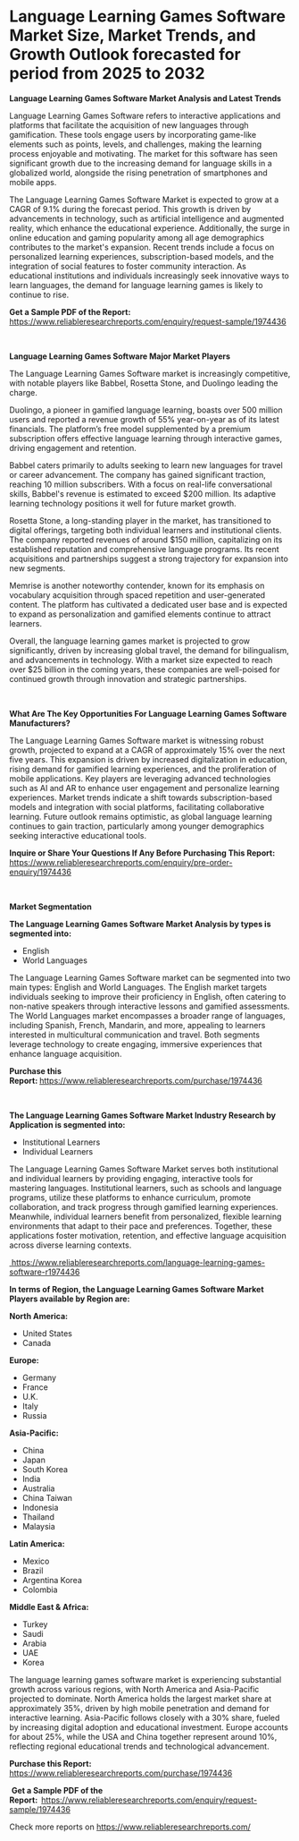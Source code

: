<p><h1>Language Learning Games Software Market Size, Market Trends, and Growth Outlook forecasted for period from 2025 to 2032</h1></p><p><strong>Language Learning Games Software Market Analysis and Latest Trends</strong></p>
<p><p>Language Learning Games Software refers to interactive applications and platforms that facilitate the acquisition of new languages through gamification. These tools engage users by incorporating game-like elements such as points, levels, and challenges, making the learning process enjoyable and motivating. The market for this software has seen significant growth due to the increasing demand for language skills in a globalized world, alongside the rising penetration of smartphones and mobile apps. </p><p>The Language Learning Games Software Market is expected to grow at a CAGR of 9.1% during the forecast period. This growth is driven by advancements in technology, such as artificial intelligence and augmented reality, which enhance the educational experience. Additionally, the surge in online education and gaming popularity among all age demographics contributes to the market's expansion. Recent trends include a focus on personalized learning experiences, subscription-based models, and the integration of social features to foster community interaction. As educational institutions and individuals increasingly seek innovative ways to learn languages, the demand for language learning games is likely to continue to rise.</p></p>
<p><strong>Get a Sample PDF of the Report:&nbsp;</strong> <a href="https://www.reliableresearchreports.com/enquiry/request-sample/1974436?utm_campaign=2957&utm_medium=2&utm_source=Github&utm_content=ia&utm_term=11032025&utm_id=language-learning-games-software">https://www.reliableresearchreports.com/enquiry/request-sample/1974436</a></p>
<p>&nbsp;</p>
<p><strong>Language Learning Games Software Major Market Players</strong></p>
<p><p>The Language Learning Games Software market is increasingly competitive, with notable players like Babbel, Rosetta Stone, and Duolingo leading the charge. </p><p>Duolingo, a pioneer in gamified language learning, boasts over 500 million users and reported a revenue growth of 55% year-on-year as of its latest financials. The platform’s free model supplemented by a premium subscription offers effective language learning through interactive games, driving engagement and retention.</p><p>Babbel caters primarily to adults seeking to learn new languages for travel or career advancement. The company has gained significant traction, reaching 10 million subscribers. With a focus on real-life conversational skills, Babbel's revenue is estimated to exceed $200 million. Its adaptive learning technology positions it well for future market growth.</p><p>Rosetta Stone, a long-standing player in the market, has transitioned to digital offerings, targeting both individual learners and institutional clients. The company reported revenues of around $150 million, capitalizing on its established reputation and comprehensive language programs. Its recent acquisitions and partnerships suggest a strong trajectory for expansion into new segments.</p><p>Memrise is another noteworthy contender, known for its emphasis on vocabulary acquisition through spaced repetition and user-generated content. The platform has cultivated a dedicated user base and is expected to expand as personalization and gamified elements continue to attract learners.</p><p>Overall, the language learning games market is projected to grow significantly, driven by increasing global travel, the demand for bilingualism, and advancements in technology. With a market size expected to reach over $25 billion in the coming years, these companies are well-poised for continued growth through innovation and strategic partnerships.</p></p>
<p>&nbsp;</p>
<p><strong>What Are The Key Opportunities For Language Learning Games Software Manufacturers?</strong></p>
<p><p>The Language Learning Games Software market is witnessing robust growth, projected to expand at a CAGR of approximately 15% over the next five years. This expansion is driven by increased digitalization in education, rising demand for gamified learning experiences, and the proliferation of mobile applications. Key players are leveraging advanced technologies such as AI and AR to enhance user engagement and personalize learning experiences. Market trends indicate a shift towards subscription-based models and integration with social platforms, facilitating collaborative learning. Future outlook remains optimistic, as global language learning continues to gain traction, particularly among younger demographics seeking interactive educational tools.</p></p>
<p><strong>Inquire or Share Your Questions If Any Before Purchasing This Report:</strong> <a href="https://www.reliableresearchreports.com/enquiry/pre-order-enquiry/1974436?utm_campaign=2957&utm_medium=2&utm_source=Github&utm_content=ia&utm_term=11032025&utm_id=language-learning-games-software">https://www.reliableresearchreports.com/enquiry/pre-order-enquiry/1974436</a></p>
<p>&nbsp;</p>
<p><strong>Market Segmentation</strong></p>
<p><strong>The Language Learning Games Software Market Analysis by types is segmented into:</strong></p>
<p><ul><li>English</li><li>World Languages</li></ul></p>
<p><p>The Language Learning Games Software market can be segmented into two main types: English and World Languages. The English market targets individuals seeking to improve their proficiency in English, often catering to non-native speakers through interactive lessons and gamified assessments. The World Languages market encompasses a broader range of languages, including Spanish, French, Mandarin, and more, appealing to learners interested in multicultural communication and travel. Both segments leverage technology to create engaging, immersive experiences that enhance language acquisition.</p></p>
<p><strong>Purchase this Report:&nbsp;</strong><a href="https://www.reliableresearchreports.com/purchase/1974436?utm_campaign=2957&utm_medium=2&utm_source=Github&utm_content=ia&utm_term=11032025&utm_id=language-learning-games-software">https://www.reliableresearchreports.com/purchase/1974436</a></p>
<p>&nbsp;</p>
<p><strong>The Language Learning Games Software Market Industry Research by Application is segmented into:</strong></p>
<p><ul><li>Institutional Learners</li><li>Individual Learners</li></ul></p>
<p><p>The Language Learning Games Software Market serves both institutional and individual learners by providing engaging, interactive tools for mastering languages. Institutional learners, such as schools and language programs, utilize these platforms to enhance curriculum, promote collaboration, and track progress through gamified learning experiences. Meanwhile, individual learners benefit from personalized, flexible learning environments that adapt to their pace and preferences. Together, these applications foster motivation, retention, and effective language acquisition across diverse learning contexts.</p></p>
<p><a href="https://www.reliableresearchreports.com/language-learning-games-software-r1974436?utm_campaign=2957&utm_medium=2&utm_source=Github&utm_content=ia&utm_term=11032025&utm_id=language-learning-games-software">&nbsp;https://www.reliableresearchreports.com/language-learning-games-software-r1974436</a></p>
<p><strong>In terms of Region, the Language Learning Games Software Market Players available by Region are:</strong></p>
<p>
    <p> <strong> North America: </strong>
        <ul>
            <li>United States</li>
            <li>Canada</li>
        </ul>
        </p> 
    <p> <strong> Europe: </strong>
        <ul>
            <li>Germany</li>
            <li>France</li>
            <li>U.K.</li>
            <li>Italy</li>
            <li>Russia</li>
        </ul>
        </p> 
    <p> <strong> Asia-Pacific: </strong>
        <ul>
            <li>China</li>
            <li>Japan</li>
            <li>South Korea</li>
            <li>India</li>
            <li>Australia</li>
            <li>China Taiwan</li>
            <li>Indonesia</li>
            <li>Thailand</li>
            <li>Malaysia</li>
        </ul>
        </p> 
    <p> <strong> Latin America: </strong>
        <ul>
            <li>Mexico</li>
            <li>Brazil</li>
            <li>Argentina Korea</li>
            <li>Colombia</li>
        </ul>
        </p> 
    <p> <strong> Middle East & Africa: </strong>
        <ul>
            <li>Turkey</li>
            <li>Saudi</li>
            <li>Arabia</li>
            <li>UAE</li>
            <li>Korea</li>
        </ul>
    </p>
    </p>
<p><p>The language learning games software market is experiencing substantial growth across various regions, with North America and Asia-Pacific projected to dominate. North America holds the largest market share at approximately 35%, driven by high mobile penetration and demand for interactive learning. Asia-Pacific follows closely with a 30% share, fueled by increasing digital adoption and educational investment. Europe accounts for about 25%, while the USA and China together represent around 10%, reflecting regional educational trends and technological advancement.</p></p>
<p><strong>Purchase this Report: </strong><a href="https://www.reliableresearchreports.com/purchase/1974436?utm_campaign=2957&utm_medium=2&utm_source=Github&utm_content=ia&utm_term=11032025&utm_id=language-learning-games-software">https://www.reliableresearchreports.com/purchase/1974436</a></p>
<p>&nbsp;<strong>Get a Sample PDF of the Report:&nbsp;&nbsp;</strong><a href="https://www.reliableresearchreports.com/enquiry/request-sample/1974436?utm_campaign=2957&utm_medium=2&utm_source=Github&utm_content=ia&utm_term=11032025&utm_id=language-learning-games-software">https://www.reliableresearchreports.com/enquiry/request-sample/1974436</a></p>
<p><strong></strong></p>
<p>Check more reports on <a href="https://www.reliableresearchreports.com/?utm_campaign=2957&utm_medium=2&utm_source=Github&utm_content=ia&utm_term=11032025&utm_id=language-learning-games-software">https://www.reliableresearchreports.com/</a></p>